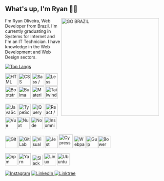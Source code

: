 ## What's up, I'm Ryan 👋🏼

<img src="https://media1.giphy.com/media/PSKAppO2LH56w/giphy.webp?cid=ecf05e47hggb7hr43rrio4eaws7d86ha2f90lwyebzbnlrjl&rid=giphy.webp&ct=g" alt="GO BRAZIL" title="GO BRAZIL!" width="320" align="right">

I'm Ryan Oliveira, Web Developer from Brazil. I'm currently graduating in Systems for Internet and I'm an IT Technician. I have knowledge in the Web Development and Web Design sectors.

[![Top Langs](https://github-readme-stats.vercel.app/api/top-langs/?username=ryanmatheuz&layout=compact&langs_count=10)](https://github.com/anuraghazra/github-readme-stats)

<img src="https://cdn.jsdelivr.net/gh/devicons/devicon/icons/html5/html5-original.svg" width="40" alt="HTML" title="HTML"> <img src="https://cdn.jsdelivr.net/gh/devicons/devicon/icons/css3/css3-original.svg" width="40" alt="CSS" title="CSS"> <img src="https://cdn.jsdelivr.net/gh/devicons/devicon/icons/sass/sass-original.svg" width="40" alt="Sass / SCSS" title="Sass / SCSS"> <img src="https://cdn.jsdelivr.net/gh/devicons/devicon/icons/less/less-plain-wordmark.svg" width="40" alt="Less" title="Less"> <img src="https://cdn.jsdelivr.net/gh/devicons/devicon/icons/bootstrap/bootstrap-original.svg" width="40" alt="Bootstrap" title="Bootstrap"> <img src="https://cdn.jsdelivr.net/gh/devicons/devicon/icons/bulma/bulma-plain.svg" width="40" alt="Bulma" title="Bulma"> <img src="https://cdn.jsdelivr.net/gh/devicons/devicon/icons/materialui/materialui-original.svg" width="40" alt="Material UI" title="Material UI"> <img src="https://cdn.jsdelivr.net/gh/devicons/devicon/icons/tailwindcss/tailwindcss-plain.svg" width="40" alt="Tailwind CSS" title="Tailwind CSS">

<img src="https://cdn.jsdelivr.net/gh/devicons/devicon/icons/javascript/javascript-original.svg" width="40" alt="JavaScript (ECMAScript)" title="JavaScript (ECMAScript)"> <img src="https://cdn.jsdelivr.net/gh/devicons/devicon/icons/typescript/typescript-original.svg" width="40" alt="TypeScript" title="TypeScript"> <img src="https://cdn.jsdelivr.net/gh/devicons/devicon/icons/jquery/jquery-original.svg" width="40" alt="jQuery" title="jQuery"> <img src="https://cdn.jsdelivr.net/gh/devicons/devicon/icons/react/react-original.svg" width="40" alt="React / React Native" title="React / React Native"> <img src="https://cdn.jsdelivr.net/gh/devicons/devicon/icons/vuejs/vuejs-original.svg" width="40" alt="Vue" title="Vue"><img src="https://d33wubrfki0l68.cloudfront.net/6ff34ec8760318b99888ee4b75d1e265170a84b9/6479c/logos/nuxt.svg" width="40" alt="Nuxt" title="Nuxt"> <img src="https://cdn.jsdelivr.net/gh/devicons/devicon/icons/nodejs/nodejs-original.svg" width="40" alt="Node" title="Node"> <img src="https://cms-react-testing.cdn.prismic.io/cms-react-testing/fd794b96-f464-432b-b79a-bf99341b2143_insomnia-logo-bug.svg" width="40" alt="Insomnia" title="Insomnia">

<img src="https://cdn.jsdelivr.net/gh/devicons/devicon/icons/git/git-plain.svg" width="40" alt="Git" title="Git"> <img src="https://cdn.jsdelivr.net/gh/devicons/devicon/icons/gitlab/gitlab-original.svg" width="40" alt="GitLab" title="GitLab"> <img src="https://cdn.jsdelivr.net/gh/devicons/devicon/icons/vscode/vscode-original.svg" width="40" alt="Visual Studio Code" title="Visual Studio Code"> <img src="https://cdn.jsdelivr.net/gh/devicons/devicon/icons/jest/jest-plain.svg" width="40" alt="Jest" title="Jest"> <img src="https://cdn.icon-icons.com/icons2/2107/PNG/512/file_type_cypress_icon_130654.png" width="45" alt="Cypress" title="Cypress"> <img src="https://cdn.jsdelivr.net/gh/devicons/devicon/icons/webpack/webpack-original.svg" width="40" alt="Webpack" title="Webpack"><img src="https://cdn.jsdelivr.net/gh/devicons/devicon/icons/gulp/gulp-plain.svg" width="40" alt="Gulp" title="Gulp"><img src="https://cdn.jsdelivr.net/gh/devicons/devicon/icons/bower/bower-original.svg" width="40" alt="Bower" title="Bower">

<img src="https://cdn.jsdelivr.net/gh/devicons/devicon/icons/npm/npm-original-wordmark.svg" width="40" alt="npm" title="NPM"> <img src="https://cdn.jsdelivr.net/gh/devicons/devicon/icons/yarn/yarn-original.svg" width="40" alt="Yarn" title="Yarn"> <img src="https://cdn.jsdelivr.net/gh/devicons/devicon/icons/slack/slack-original.svg" width="35" alt="Slack" title="Slack"> <img src="https://cdn.jsdelivr.net/gh/devicons/devicon/icons/linux/linux-original.svg" width="40" alt="Linux" title="Linux"> <img src="https://cdn.jsdelivr.net/gh/devicons/devicon/icons/ubuntu/ubuntu-plain.svg" width="40" alt="Ubuntu" title="Ubuntu">

[![Instagram](https://img.shields.io/badge/Instagram-%23E4405F.svg?style=for-the-badge&logo=Instagram&logoColor=white)](https://www.instagram.com/isryanmatheus) [![LinkedIn](https://img.shields.io/badge/linkedin-%230077B5.svg?style=for-the-badge&logo=linkedin&logoColor=white) ](https://www.linkedin.com/in/ryanmatheus) [![Linktree](https://img.shields.io/badge/linktree-1de9b6?style=for-the-badge&logo=linktree&logoColor=white)](https://linktr.ee/isryanmatheus)
